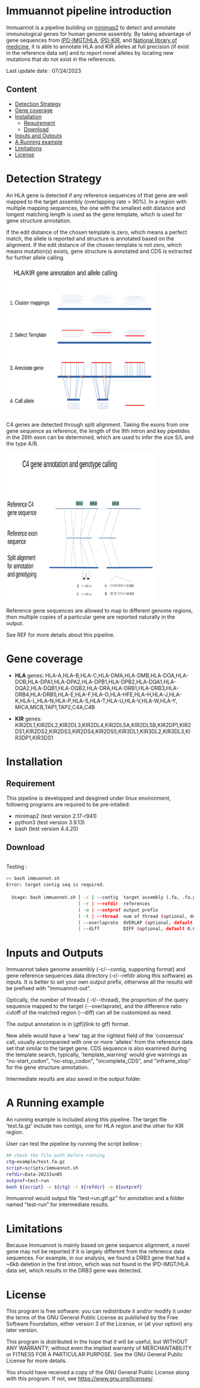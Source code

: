 # Immuannot pipeline introduction

Immuannot is a pipeline building on [minimap2](https://github.com/lh3/minimap2) 
to detect and annotate immunological genes for human genome assembly. 
By taking advantage of gene sequences from 
[IPD-IMGT/HLA](https://www.ebi.ac.uk/ipd/imgt/hla/),
[IPD-KIR](https://www.ebi.ac.uk/ipd/kir/), and
[National library of medicine](https://www.ncbi.nlm.nih.gov/gene/720),
it is able to annotate HLA and KIR alleles at full precision (if exist in the
reference data set) and to report novel alleles by locating new mutations that do not
exist in the references.

Last update date : 07/24/2023

Content
--------

- [Detection Strategy](#detection-strategy)
- [Gene coverage](#gene-coverage)
- [Installation](#installation)
    - [Requirement](#requirement)
    - [Download](#download)
- [Inputs and Outputs](#inputs-and-outputs)
- [A Running example](#a-running-example)
- [Limitations](#limitation)
- [License](#licesne)


# Detection Strategy

An HLA gene is detected if any reference sequences of that gene are well mapped to the
target assembly (overlapping rate > 90%). In a region with multiple mapping
sequences, the one with the smallest edit distance and longest matching length 
is used as the gene template, which is used for gene structure annotation.

If the edit distance of the chosen template is zero, which means a perfect
match, the allele is reported and structure is annotated based on the alignment.
If the edit distance of the chosen template is not zero, which means mutation(s) exists, 
gene structure is annotated and CDS is extracted for further allele calling.

<img src=figs/hla-kir.pipeline.png width="400" height="400" />

C4 genes are detected through split alignment. Taking the exons from
one gene sequence as reference, the length of the 9th intron and key pipetides
in the 26th exon can be determined, which are used to infer the size S/L and
the type A/B.

<img src=figs/c4.pipeline.png width="400" height="400" />

Reference gene sequences are allowed to map to different genome regions, then
multiple copies of a particular gene are reported naturally in the output.

See REF for more details about this pipeline.

# Gene coverage

* __HLA__ genes: HLA-A,HLA-B,HLA-C,HLA-DMA,HLA-DMB,HLA-DOA,HLA-DOB,HLA-DPA1,HLA-DPA2,HLA-DPB1,HLA-DPB2,HLA-DQA1,HLA-DQA2,HLA-DQB1,HLA-DQB2,HLA-DRA,HLA-DRB1,HLA-DRB3,HLA-DRB4,HLA-DRB5,HLA-E,HLA-F,HLA-G,HLA-HFE,HLA-H,HLA-J,HLA-K,HLA-L,HLA-N,HLA-P,HLA-S,HLA-T,HLA-U,HLA-V,HLA-W,HLA-Y, MICA,MICB,TAP1,TAP2,C4A,C4B

* __KIR__ genes: KIR2DL1,KIR2DL2,KIR2DL3,KIR2DL4,KIR2DL5A,KIR2DL5B,KIR2DP1,KIR2DS1,KIR2DS2,KIR2DS3,KIR2DS4,KIR2DS5,KIR3DL1,KIR3DL2,KIR3DL3,KIR3DP1,KIR3DS1

# Installation

## Requirement

This pipeline is developped and desgined under linux environment, following
programs are required to be pre-intalled:

* minimap2 (test version 2.17-r941)
* python3 (test version 3.9.13)
* bash (test version 4.4.20)

## Download

```bash


```

Testing :

```bash
>> bash immuannot.sh
Error: target contig seq is required.

  Usage: bash immuannot.sh [ -c | --contig  target assembly (.fa, .fa.gz)       ]
                           [ -r | --refdir  references                          ]
                           [ -o | --outpref output prefix                       ]
                           [ -t | --thread  num of thread (optional, default 3) ]
                           [ --overlaprate  OVERLAP (optional, default 0.9)     ]
                           [ --diff         DIFF (optional, default 0.03)       ]
```



# Inputs and Outputs

Immuannot takes genome assembly (-c/--contig, supporting format) and gene reference
sequences data directory (-r/--refdir along this software) as inputs. 
It is better to set your own output prefix, otherwise all the results will be
prefixed with "immuannot-out".

Optically, the number of threads ( -t/--thread), 
the proportion of the query sequence mapped to the target (--overlaprate),
and the difference ratio cutoff of the matched region (--diff) 
can all be customized as need.

The output annotation is in [gtf](link to gtf) format.

New allele would have a 'new' tag at the rightest field of the 'consensus' call, 
usually accompanied with one or more 'alleles' from the reference data set 
that similar to the target gene. 
CDS sequence is also examined during the template search, typically, 
'template\_warning' would give warnings as "no-start\_codon", "no-stop\_codon", 
"incomplete\_CDS", and "inframe\_stop" for the gene structure annotation.

Intermediate results are also saved in the output folder.

# A Running example

An running example is included along this pipeline. 
The target file 'test.fa.gz' include two contigs, one for HLA region 
and the other for KIR region.

User can test the pipeline by running the script bellow :

```bash
## check the file path before running
ctg=example/test.fa.gz
script=scripts/immuannot.sh
refdir=Data-2023Jun05
outpref=test-run
bash ${script} -c ${ctg} -r ${refdir} -o ${outpref}
```

Immuannot would output file "test-run.gtf.gz" for annotation and a folder named
"test-run" for intermediate results.

# Limitations

Because Immuannot is mainly based on gene sequence alignment, a novel gene may not be reported if it is largely different from the reference data sequences.
For example, in our analysis, we
found a DRB3 gene that had a ~6kb deletion in the first intron, which was not
found in the IPD-IMGT/HLA data set, which results in the DRB3 gene was detected.

# License

This program is free software: you can redistribute it and/or modify it under the terms of the GNU General Public License as published by the Free Software Foundation, either version 3 of the License, or (at your option) any later version.

This program is distributed in the hope that it will be useful, but WITHOUT ANY WARRANTY; without even the implied warranty of MERCHANTABILITY or FITNESS FOR A PARTICULAR PURPOSE. See the GNU General Public License for more details.

You should have received a copy of the GNU General Public License along with this program. If not, see https://www.gnu.org/licenses/.
